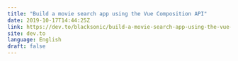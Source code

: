```yaml
---
title: "Build a movie search app using the Vue Composition API"
date: 2019-10-17T14:44:25Z
link: https://dev.to/blacksonic/build-a-movie-search-app-using-the-vue-composition-api-5218?utm_medium=RSS&utm_source=news.12bit.vn
site: dev.to
language: English
draft: false
---
```

